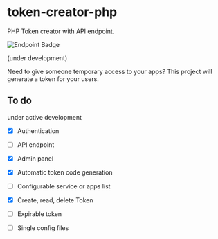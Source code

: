 # token-creator-php
PHP Token creator with API endpoint. 

![Endpoint Badge](https://img.shields.io/endpoint?url=https%3A%2F%2Fhits.dwyl.com%2FKhuirul-Huda%2Ftoken-creator-php.json&style=for-the-badge&color=green)

(under development)

Need to give someone temporary access to your apps? 
This project will generate a token for your users.

## To do
under active development

- [x] Authentication
- [ ] API endpoint
- [x] Admin panel
- [x] Automatic token code generation
- [ ] Configurable service or apps list
- [x] Create, read, delete Token
- [ ] Expirable token
- [ ] Single config files






